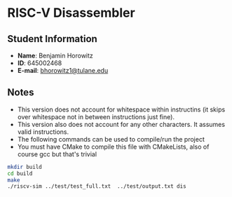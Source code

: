 # RISC-V Disassembler

## Student Information
- **Name**: Benjamin Horowitz
- **ID**: 645002468
- **E-mail**: bhorowitz1@tulane.edu

## Notes
- This version does not account for whitespace within instructins (it skips over whitespace not in between instructions just fine).
- This version also does not account for any other characters. It assumes valid instructions.
- The following commands can be used to compile/run the project
- You must have CMake to compile this file with CMakeLists, also of course gcc but that's trivial
```bash
mkdir build
cd build
make
./riscv-sim ../test/test_full.txt  ../test/output.txt dis
```
